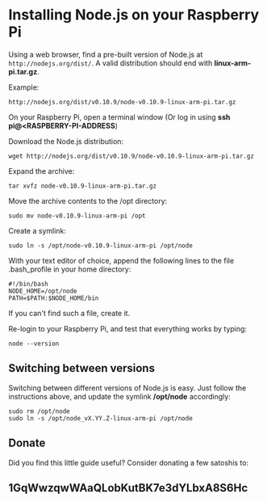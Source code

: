 # Installing Node.js on your Raspberry Pi #
Using a web browser, find a pre-built version of Node.js at `http://nodejs.org/dist/`.  A valid distribution should end with **linux-arm-pi.tar.gz**.

Example:

`http://nodejs.org/dist/v0.10.9/node-v0.10.9-linux-arm-pi.tar.gz`

On your Raspberry Pi, open a terminal window (Or log in using **ssh pi@<RASPBERRY-PI-ADDRESS**)

Download the Node.js distribution:

	wget http://nodejs.org/dist/v0.10.9/node-v0.10.9-linux-arm-pi.tar.gz
 
Expand the archive:

	tar xvfz node-v0.10.9-linux-arm-pi.tar.gz
	
Move the archive contents to the /opt directory:

	sudo mv node-v0.10.9-linux-arm-pi /opt
	
Create a symlink:

	sudo ln -s /opt/node-v0.10.9-linux-arm-pi /opt/node
	
With your text editor of choice, append the following lines to the file .bash_profile in your home directory:

	#!/bin/bash
	NODE_HOME=/opt/node
	PATH=$PATH:$NODE_HOME/bin
	
If you can't find such a file, create it.

Re-login to your Raspberry Pi, and test that everything works by typing:

    node --version
    
Switching between versions
--------------------------
Switching between different versions of Node.js is easy.  Just follow the instructions above, and update the symlink **/opt/node** accordingly:

	sudo rm /opt/node
	sudo ln -s /opt/node_vX.YY.Z-linux-arm-pi /opt/node

Donate
------
Did you find this little guide useful?  Consider donating a few satoshis to:

## 1GqWwzqwWAaQLobKutBK7e3dYLbxA8S6Hc ##
